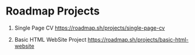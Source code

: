 # Roadmap Projects

1. Single Page CV https://roadmap.sh/projects/single-page-cv
 
2. Basic HTML WebSite Project https://roadmap.sh/projects/basic-html-website
